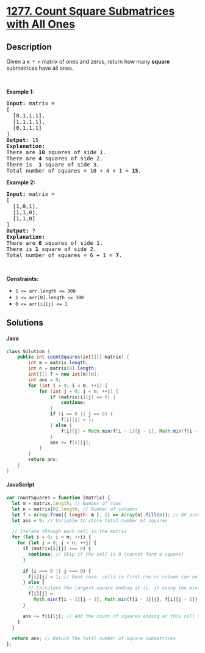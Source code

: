 # [1277. Count Square Submatrices with All Ones](https://leetcode.com/problems/count-square-submatrices-with-all-ones)

## Description

<!-- description:start -->

<p>Given a <code>m * n</code> matrix of ones and zeros, return how many <strong>square</strong> submatrices have all ones.</p>

<p>&nbsp;</p>
<p><strong class="example">Example 1:</strong></p>

<pre>
<strong>Input:</strong> matrix =
[
&nbsp; [0,1,1,1],
&nbsp; [1,1,1,1],
&nbsp; [0,1,1,1]
]
<strong>Output:</strong> 15
<strong>Explanation:</strong> 
There are <strong>10</strong> squares of side 1.
There are <strong>4</strong> squares of side 2.
There is  <strong>1</strong> square of side 3.
Total number of squares = 10 + 4 + 1 = <strong>15</strong>.
</pre>

<p><strong class="example">Example 2:</strong></p>

<pre>
<strong>Input:</strong> matrix = 
[
  [1,0,1],
  [1,1,0],
  [1,1,0]
]
<strong>Output:</strong> 7
<strong>Explanation:</strong> 
There are <b>6</b> squares of side 1.  
There is <strong>1</strong> square of side 2. 
Total number of squares = 6 + 1 = <b>7</b>.
</pre>

<p>&nbsp;</p>
<p><strong>Constraints:</strong></p>

<ul>
	<li><code>1 &lt;= arr.length&nbsp;&lt;= 300</code></li>
	<li><code>1 &lt;= arr[0].length&nbsp;&lt;= 300</code></li>
	<li><code>0 &lt;= arr[i][j] &lt;= 1</code></li>
</ul>

<!-- description:end -->

## Solutions

#### Java

```java
class Solution {
    public int countSquares(int[][] matrix) {
        int m = matrix.length;
        int n = matrix[0].length;
        int[][] f = new int[m][n];
        int ans = 0;
        for (int i = 0; i < m; ++i) {
            for (int j = 0; j < n; ++j) {
                if (matrix[i][j] == 0) {
                    continue;
                }
                if (i == 0 || j == 0) {
                    f[i][j] = 1;
                } else {
                    f[i][j] = Math.min(f[i - 1][j - 1], Math.min(f[i - 1][j], f[i][j - 1])) + 1;
                }
                ans += f[i][j];
            }
        }
        return ans;
    }
}
```

#### JavaScript

```js
var countSquares = function (matrix) {
  let m = matrix.length; // Number of rows
  let n = matrix[0].length; // Number of columns
  let f = Array.from({ length: m }, () => Array(n).fill(0)); // DP array initialized to 0
  let ans = 0; // Variable to store total number of squares

  // Iterate through each cell in the matrix
  for (let i = 0; i < m; ++i) {
    for (let j = 0; j < n; ++j) {
      if (matrix[i][j] === 0) {
        continue; // Skip if the cell is 0 (cannot form a square)
      }

      if (i === 0 || j === 0) {
        f[i][j] = 1; // Base case: cells in first row or column can only form 1x1 squares
      } else {
        // Calculate the largest square ending at (i, j) using the minimum of top, left, and top-left neighbors
        f[i][j] =
          Math.min(f[i - 1][j - 1], Math.min(f[i - 1][j], f[i][j - 1])) + 1;
      }

      ans += f[i][j]; // Add the count of squares ending at this cell to the total count
    }
  }

  return ans; // Return the total number of square submatrices
};
```
